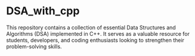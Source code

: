 # DSA_with_cpp
This repository contains a collection of essential Data Structures and Algorithms (DSA) implemented in C++. It serves as a valuable resource for students, developers, and coding enthusiasts looking to strengthen their problem-solving skills.
